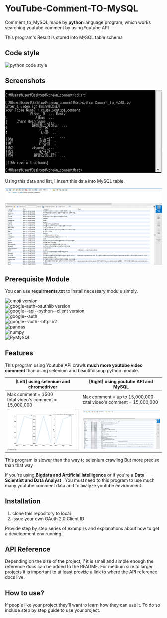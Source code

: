 YouTube-Comment-TO-MySQL
=============
Comment_to_MySQL made by **python** language program, which works searching youtube comment by using Youtube API

This program's Result is stored into MySQL table schema



## Code style

![python code style](https://img.shields.io/badge/codestyle-PEP8-brightgreen)



## Screenshots

![example](./img/example.PNG)

Using this data and list, I Insert this data into MySQL table,

![Comment_in_MySQL](./img/Comment_in_MySQL.PNG)



## Prerequisite Module

You can use **requirments.txt** to install necessary module simply.

![emoji version](https://img.shields.io/badge/emoji-v0.6.0-brightgreen)  
![google-auth-oauthlib version](https://img.shields.io/badge/google--auth--oauthlib-v0.4.2-red)  
![google--api--python--client version](https://img.shields.io/badge/google--api--python--client-v1.12.8-orange)  
![google--auth](https://img.shields.io/badge/google--auth-v1.24.0-yellow)  
![google--auth--httplib2](https://img.shields.io/badge/google--auth--httplib2-v0.0.4-green)  
![pandas](https://img.shields.io/badge/pandas-v1.0.0-yellowgreen)  
![numpy](https://img.shields.io/badge/numpy-v1.19.3-red)  
![PyMySQL](https://img.shields.io/badge/PyMySQL-v0.10.1-ff69b4)  



## Features

This program using Youtube API crawls **much more youtube video comment** than using selenium and beautifulsoup python module.

| [Left] using selenium and chromedriver                      | [Right] using youtube API and MySQL                          |
| ----------------------------------------------------------- | ------------------------------------------------------------ |
| Max comment = 1500 <br />total video's comment = 15,000,000 | Max comment = up to 15,000,000 <br />total video's comment = 15,000,000 |
| <img src="./img/graph.PNG" alt="LEFT" style="zoom:75%;" />  | <img src="./img/Comment_in_MySQL.PNG" alt="Comment_in_MySQL" style="zoom:90%;" /> |

This program is slower than the way to selenium crawling But more precise than that way

If you're using **Bigdata and Artificial Intelligence** or if you're a **Data Scientist and Data Analyst** , You must need to this program to use much many youtube comment data and to analyze youtube environment.



## Installation

1. clone this repository to local
2. issue your own OAuth 2.0 Client ID

Provide step by step series of examples and explanations about how to get a development env running.



## API Reference

Depending on the size of the project, if it is small and simple enough the reference docs can be added to the README. For medium size to larger projects it is important to at least provide a link to where the API reference docs live.



## How to use?

If people like your project they’ll want to learn how they can use it. To do so include step by step guide to use your project.




